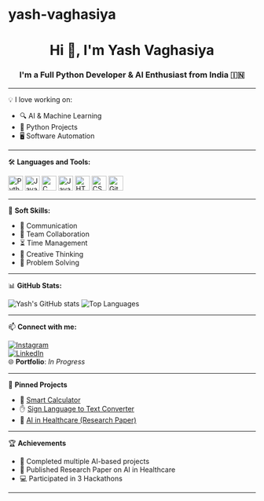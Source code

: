 # yash-vaghasiya

<h1 align="center">Hi 👋, I'm Yash Vaghasiya</h1>
<h3 align="center">I'm a Full Python Developer & AI Enthusiast from India 🇮🇳</h3>

---

💡 I love working on:
- 🔍 AI & Machine Learning
- 🧠 Python Projects
- 🖥️ Software Automation

---

🛠️ **Languages and Tools:**

<p align="left">
  <img src="https://cdn.jsdelivr.net/gh/devicons/devicon/icons/python/python-original.svg" height="30" alt="Python" />
  <img src="https://cdn.jsdelivr.net/gh/devicons/devicon/icons/java/java-original.svg" height="30" alt="Java" />
  <img src="https://cdn.jsdelivr.net/gh/devicons/devicon/icons/c/c-original.svg" height="30" alt="C" />
  <img src="https://cdn.jsdelivr.net/gh/devicons/devicon/icons/javascript/javascript-original.svg" height="30" alt="JavaScript" />
  <img src="https://cdn.jsdelivr.net/gh/devicons/devicon/icons/html5/html5-original.svg" height="30" alt="HTML5" />
  <img src="https://cdn.jsdelivr.net/gh/devicons/devicon/icons/css3/css3-original.svg" height="30" alt="CSS3" />
  <img src="https://cdn.jsdelivr.net/gh/devicons/devicon/icons/git/git-original.svg" height="30" alt="Git" />
</p>

---

🎯 **Soft Skills:**
- 💬 Communication
- 🤝 Team Collaboration
- ⏳ Time Management
- 🎨 Creative Thinking
- 🔧 Problem Solving

---

📊 **GitHub Stats:**

![Yash's GitHub stats](https://github-readme-stats.vercel.app/api?username=v1yash&show_icons=true&theme=radical)
![Top Languages](https://github-readme-stats.vercel.app/api/top-langs/?username=v1yash&layout=compact&theme=radical)

---

📫 **Connect with me:**

[![Instagram](https://img.shields.io/badge/-@yash_vaghasiya26-E4405F?style=flat-square&logo=Instagram&logoColor=white)](https://instagram.com/yash_vaghasiya26)  
[![LinkedIn](https://img.shields.io/badge/-Yash%20Vaghasiya-0077B5?style=flat-square&logo=linkedin&logoColor=white)](https://www.linkedin.com/in/yash-vaghasiya-a458972a9)  
🌐 **Portfolio**: *In Progress*

---

🔖 **Pinned Projects**

- 🧠 [Smart Calculator](https://github.com/v1yash/smart-calculator)
- ✋ [Sign Language to Text Converter](https://github.com/v1yash/sign-language-converter)
- 🏥 [AI in Healthcare (Research Paper)](https://github.com/v1yash/ai-healthcare-research)

---

🏆 **Achievements**
- 🧠 Completed multiple AI-based projects
- 📘 Published Research Paper on AI in Healthcare
- 💻 Participated in 3 Hackathons

---
